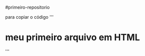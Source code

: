 #primeiro-repositorio

para copiar o código
'''

<html>
  <h1>meu primeiro arquivo em HTML</h1>
  </html>
  
'''
